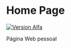 # Home Page
[![Version Alfa](https://img.shields.io/badge/version-alfa-yellow.svg)](http://github.com/Rodrigo54/ordenacao_de_strings)

Página Web pessoal 
